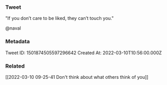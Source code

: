 ### Tweet
"If you don’t care to be liked, they can’t touch you."

@naval

### Metadata
Tweet ID: 1501874505597296642
Created At: 2022-03-10T10:56:00.000Z

### Related
[[2022-03-10 09-25-41 Don't think about what others think of you]]

